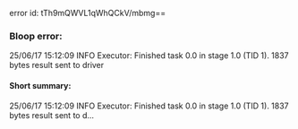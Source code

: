 error id: tTh9mQWVL1qWhQCkV/mbmg==
### Bloop error:

25/06/17 15:12:09 INFO Executor: Finished task 0.0 in stage 1.0 (TID 1). 1837 bytes result sent to driver
#### Short summary: 

25/06/17 15:12:09 INFO Executor: Finished task 0.0 in stage 1.0 (TID 1). 1837 bytes result sent to d...